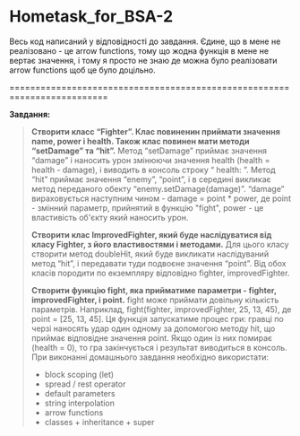 # Hometask_for_BSA-2

Весь код написаний у відповідності до завдання. Єдине, що в мене не реалізовано - це arrow functions, тому що жодна функція в мене не вертає значення, і тому я просто не знаю де можна було реалізовати arrow functions щоб це було доцільно.

=========================================================================

**Завдання:**
> **Створити класс “Fighter”. Клас повиненин приймати значення name, power і health. Також клас повинен мати методи “setDamage” та “hit”.**
> Метод “setDamage” приймає значення “damage” і наносить урон змінюючи значення health (health = health - damage), і виводить в консоль строку “ health: ”.
> Метод “hit” приймає значення “enemy”, “point”, і в середині викликає метод переданого обекту “enemy.setDamage(damage)”. “damage” вираховується наступним чином - damage = point * power, де point - змінний параметр, прийнятий в функцію "fight", power - це властивість об'єкту який наносить урон.
>
> **Створити клас ImprovedFighter, який буде наслідуватися від класу Fighter, з його властивостями і методами.**
> Для цього класу створити метод doubleHit, який буде викликати наслідуваний метод “hit”, і передавати туди подвоєне значення “point”.
> Від обох класів породити по екземпляру відповідно fighter, improvedFighter.
>
>   **Створити функцію fight, яка прийматиме параметри - fighter, improvedFighter, і point.**
>   fight може приймати довільну кількість параметрів. Наприклад, fight(fighter, improvedFighter, 25, 13, 45), де point = [25, 13, 45].
>   Ця функція запускатиме процес гри: гравці по черзі наносять удар один одному за допомогою методу hit, що приймає відповідне значення point. Якщо один із них помирає (health = 0), то гра закінчується і результат виводиться в консоль.
>   При виконанні домашнього завдання необхідно використати: 
> * block scoping (let) 
> * spread / rest operator 
> * default parameters 
> * string interpolation 
> * arrow functions 
> * classes + inheritance + super
